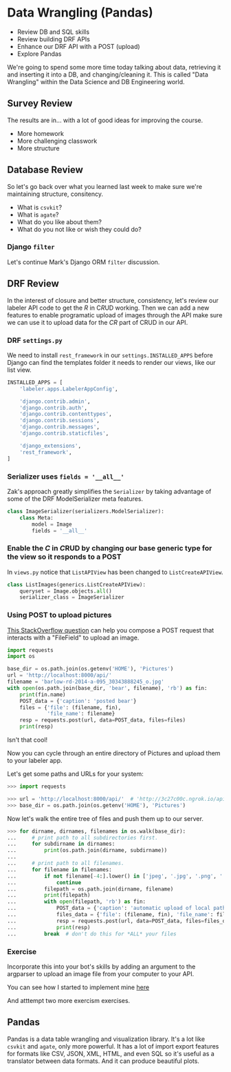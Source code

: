 # Data Wrangling (Pandas)

- Review DB and SQL skills
- Review building DRF APIs
- Enhance our DRF API with a POST (upload)
- Explore Pandas

We're going to spend some more time today talking about data, retrieving it and inserting it into a DB, and changing/cleaning it. This is called "Data Wrangling" within the Data Science and DB Engineering world.

## Survey Review

The results are in... with a lot of good ideas for improving the course.

- More homework
- More challenging classwork
- More structure


## Database Review

So let's go back over what you learned last week to make sure we're maintaining structure, consitency.

- What is `csvkit`?
- What is `agate`?
- What do you like about them?
- What do you not like or wish they could do?


### Django `filter`

Let's continue Mark's Django ORM `filter` discussion.


## DRF Review

In the interest of closure and better structure, consistency, let's review our labeler API code to get the *R* in C*R*UD working.
Then we can add a new features to enable programatic upload of images through the API make sure we can use it to upload data for the *CR* part of CRUD in our API.


### DRF `settings.py`

We need to install `rest_framework` in our `settings.INSTALLED_APPS` before Django can find the templates folder it needs to render our views, like our list view.

```python
INSTALLED_APPS = [
    'labeler.apps.LabelerAppConfig',

    'django.contrib.admin',
    'django.contrib.auth',
    'django.contrib.contenttypes',
    'django.contrib.sessions',
    'django.contrib.messages',
    'django.contrib.staticfiles',

    'django_extensions',
    'rest_framework',
]
```

### Serializer uses `fields = '__all__'`

Zak's approach greatly simplifies the `Serializer` by taking advantage of some of the DRF ModelSerializer meta features.

```python
class ImageSerializer(serializers.ModelSerializer):
    class Meta:
        model = Image
        fields = '__all__'
```

### Enable the *C* in *C*RUD by changing our base generic type for the view so it responds to a POST

In `views.py` notice that `ListAPIView` has been changed to `ListCreateAPIView`.

```python
class ListImages(generics.ListCreateAPIView):
    queryset = Image.objects.all()
    serializer_class = ImageSerializer
```

### Using POST to upload pictures

[This StackOverflow question](https://stackoverflow.com/questions/20217348/requests-post-files-upload-large-file-more-than-1-5-mb-python) can help you compose a POST request that interacts with a "FileField" to upload an image.

```python
import requests
import os

base_dir = os.path.join(os.getenv('HOME'), 'Pictures')
url = 'http://localhost:8000/api/'
filename = 'barlow-rd-2014-a-095_30343888245_o.jpg'
with open(os.path.join(base_dir, 'bear', filename), 'rb') as fin:
    print(fin.name)
    POST_data = {'caption': 'posted bear'}
    files = {'file': (filename, fin),
             'file_name': filename}
    resp = requests.post(url, data=POST_data, files=files)
    print(resp)

```

Isn't that cool!

Now you can cycle through an entire directory of Pictures and upload them to your labeler app.

Let's get some paths and URLs for your system:

```python
>>> import requests

>>> url = 'http://localhost:8000/api/'  # 'http://3c27c00c.ngrok.io/api/'
>>> base_dir = os.path.join(os.getenv('HOME'), 'Pictures')
```

Now let's walk the entire tree of files and push them up to our server.


```python
>>> for dirname, dirnames, filenames in os.walk(base_dir):
...     # print path to all subdirectories first.
...     for subdirname in dirnames:
...         print(os.path.join(dirname, subdirname))
... 
...     # print path to all filenames.
...     for filename in filenames:
...         if not filename[-4:].lower() in ['jpeg', '.jpg', '.png', '.bmp']:
...             continue 
...         filepath = os.path.join(dirname, filename)
...         print(filepath)
...         with open(filepath, 'rb') as fin:
...             POST_data = {'caption': 'automatic upload of local path {}'.format(filepath)}
...             files_data = {'file': (filename, fin), 'file_name': filename}
...             resp = requests.post(url, data=POST_data, files=files_data)
...             print(resp)
...         break  # don't do this for *ALL* your files

```

### Exercise

Incorporate this into your bot's skills by adding an argument to the argparser to upload an image file from your computer to your API.

You can see how I started to implement mine [here](https://github.com/totalgood/civicu_app/blob/e343a7380754fa563f43f85957473ea32ecab318/labeler_site/bot.py)

And atttempt two more exercism exercises.



## Pandas

Pandas is a data table wrangling and visualization library. It's a lot like `csvkit` and `agate`, only more powerful. It has a lot of import export features for formats like CSV, JSON, XML, HTML, and even SQL so it's useful as a translator between data formats. And it can produce beautiful plots.

